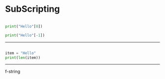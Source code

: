 # SubScripting

```python

print("Hello"[0])

print("Hello"[-1])

```

---

```python

item = "Hello"
print(len(item))

```

---

f-string
```py

```